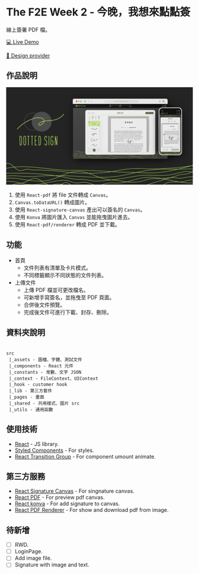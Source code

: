 # The F2E Week 2 - 今晚，我想來點點簽

線上簽署 PDF 檔。

[💻 Live Demo](https://jim-the-f2e-week2.netlify.app/)

[🎨 Design provider](https://2022.thef2e.com/users/12061549261454740203)

## 作品說明

![](./public/cover.png)

1. 使用 `React-pdf` 將 file 文件轉成 `Canvas`。
2. `Canvas.toDataURL()` 轉成圖片。
3. 使用 `React-signature-canvas` 產出可以簽名的 `Canvas`。
4. 使用 `Konva` 將圖片匯入 `Canvas` 並能拖曳圖片進去。
5. 使用 `React-pdf/renderer` 轉成 PDF 並下載。

## 功能

-   首頁
    -   文件列表有清單及卡片模式。
    -   不同標籤顯示不同狀態的文件列表。
-   上傳文件
    -   上傳 PDF 檔並可更改檔名。
    -   可新增手寫簽名，並拖曳至 PDF 頁面。
    -   合併後文件預覽。
    -   完成後文件可進行下載、封存、刪除。

## 資料夾說明

```

src
 |_assets - 圖檔、字體、測試文件
 |_components - React 元件
 |_constants - 常數、文字 JSON
 |_context - FileContext、UIContext
 |_hook - customer hook
 |_lib - 第三方套件
 |_pages - 畫面
 |_shared - 共用樣式、圖片 src
 |_utils - 通用函數

```

## 使用技術

-   [React](https://reactjs.org/) - JS library.
-   [Styled Components](https://styled-components.com/) - For styles.
-   [React Transition Group](https://reactcommunity.org/react-transition-group/) - For component umount animate.

## 第三方服務

-   [React Signature Canvas](https://github.com/agilgur5/react-signature-canvas) - For singnature canvas.
-   [React PDF](https://github.com/wojtekmaj/react-pdf) - For preview pdf canvas.
-   [React konva](https://konvajs.org/docs/react/index.html) - For add signature to canvas.
-   [React PDF Renderer](https://react-pdf.org/) - For show and download pdf from image.

## 待新增

-   [ ] RWD.
-   [ ] LoginPage.
-   [ ] Add image file.
-   [ ] Signature with image and text.
